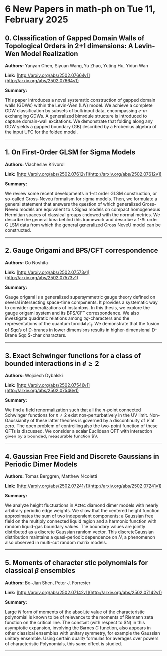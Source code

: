# 6 New Papers in math-ph on Tue 11, February 2025

## 0. Classification of Gapped Domain Walls of Topological Orders in 2+1   dimensions: A Levin-Wen Model Realization

**Authors:** Yanyan Chen, Siyuan Wang, Yu Zhao, Yuting Hu, Yidun Wan

**Link:** [http://arxiv.org/abs/2502.07664v1](http://arxiv.org/abs/2502.07664v1)

**Summary:**

This paper introduces a novel systematic construction of gapped domain walls (GDWs) within the Levin-Wen (LW) model. We achieve a complete GDW classification by subsets of bulk input data, encompassing $e$-$m$ exchanging GDWs. A generalized bimodule structure is introduced to capture domain-wall excitations. We demonstrate that folding along any GDW yields a gapped boundary (GB) described by a Frobenius algebra of the input UFC for the folded model.

---

## 1. On First-Order GLSM for Sigma Models

**Authors:** Viacheslav Krivorol

**Link:** [http://arxiv.org/abs/2502.07612v1](http://arxiv.org/abs/2502.07612v1)

**Summary:**

We review some recent developments in 1-st order GLSM construction, or so-called Gross-Neveu formalism for sigma models. Then, we formulate a general statement that answers the question of which generalized Gross- Neveu models are equivalent to s Sigma models on compact homogeneous Hermitian spaces of classical groups endowed with the normal metrics. We describe the general idea behind this framework and describe a 1-St order G LSM data from which the general generalized Gross NeveU model can be constructed.

---

## 2. Gauge Origami and BPS/CFT correspondence

**Authors:** Go Noshita

**Link:** [http://arxiv.org/abs/2502.07573v1](http://arxiv.org/abs/2502.07573v1)

**Summary:**

Gauge origami is a generalized supersymmetric gauge theory defined on several intersecting space-time components. It provides a systematic way to consider generalizations of instantons. In this thesis, we explore the gauge origami system and its BPS/CFT correspondence. We also investigate quadratic relations among $qq$-characters and the representations of the quantum toroidal $\mathfrak{gl}_{1}$. We demonstrate that the fusion of $qq’s of D-branes in lower dimensions results in higher-dimensional D-Brane $qq $-char characters.

---

## 3. Exact Schwinger functions for a class of bounded interactions in $d\geq   2$

**Authors:** Wojciech Dybalski

**Link:** [http://arxiv.org/abs/2502.07546v1](http://arxiv.org/abs/2502.07546v1)

**Summary:**

We find a field renormalization such that all the $n$-point connected Schwinger functions for $n\neq 2$ exist non-perturbatively in the UV limit. Non-Gaussianity of these latter theories is governed by a discontinuity of $V$ at zero. The open problem of controlling also the two-point function of these QFTs is discussed. We consider a scalar Euclidean QFT with interaction given by a bounded, measurable function $V.

---

## 4. Gaussian Free Field and Discrete Gaussians in Periodic Dimer Models

**Authors:** Tomas Berggren, Matthew Nicoletti

**Link:** [http://arxiv.org/abs/2502.07241v1](http://arxiv.org/abs/2502.07241v1)

**Summary:**

We analyze height fluctuations in Aztec diamond dimer models with nearly arbitrary periodic edge weights. We show that the centered height function approximates the sum of two independent components: a Gaussian free field on the multiply connected liquid region and a harmonic function with random liquid-gas boundary values. The boundary values are jointly distributed as a discrete Gaussian random vector. This discreteGaussian distribution maintains a quasi-periodic dependence on $N$, a phenomenon also observed in multi-cut random matrix models.

---

## 5. Moments of characteristic polynomials for classical $β$ ensembles

**Authors:** Bo-Jian Shen, Peter J. Forrester

**Link:** [http://arxiv.org/abs/2502.07142v1](http://arxiv.org/abs/2502.07142v1)

**Summary:**

Large $N$ form of moments of the absolute value of the characteristic polynomial is known to be of relevance to the moments of Riemann zeta function on the critical line. The constant (with respect to $N) in this asymptotic expansion, involving the Barnes $G$ function, also appears in other classical ensembles with unitary symmetry, for example the Gaussian unitary ensemble. Using certain duality formulas for averages over powers of characteristic Polynomials, this same effect is studied.

---

